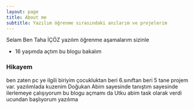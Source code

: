 ```yaml
---
layout: page
title: About me
subtitle: Yazılım öğrenme sırasındaki anılarım ve projelerim
---
```


Selam Ben Taha İÇÖZ yazılım öğrenme aşamalarım sizinle


- 16 yaşımda açtım bu blogu bakalım 


### Hikayem

ben zaten pc ye ilgili biriyim çocukluktan beri 6.sınıftan beri 5 tane projem var. yazılımlada kuzenim Doğukan Abim sayesinde tanıştım sayesinde ilerlemeye çalışıyorum bu blogu açmamı da Utku abim task olarak verdi ucundan başlıyorum yazılıma
